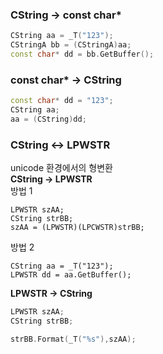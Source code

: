 ### CString -> const char*
```c++
CString aa = _T("123");
CStringA bb = (CStringA)aa;
const char* dd = bb.GetBuffer();
```

### const char* -> CString 
```c++
const char* dd = "123";
CString aa;
aa = (CString)dd;
```

### CString <-> LPWSTR
unicode 환경에서의 형변환  
**CString -> LPWSTR**  
방법 1
```
LPWSTR szAA;
CString strBB;
szAA = (LPWSTR)(LPCWSTR)strBB;
```
방법 2
```
CString aa = _T("123");
LPWSTR dd = aa.GetBuffer();
```
**LPWSTR -> CString**   
```c
LPWSTR szAA;
CString strBB;

strBB.Format(_T("%s"),szAA);
```
